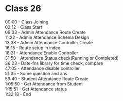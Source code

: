 # Class 26

00:00 - Class Joining  
02:12 - Class Start  
09:33 - Admin Attendance Route Create  
11:22 - Admin Attendance Schema Design  
13:38 - Admin Attendance Controller Create  
16:15 - Route setup in index  
18:21 - Attendance Enable Controller  
31:50 - Attendance Status check(Running or Completed)  
36:23 - Date-fns library for time check, compare  
47:05 - Attendance disable controller  
51:35 - Some question and ans  
59:40 - Student Attendance Route Create  
1:05:50 - Get Attendance from Student  
1:15:51 - Get Attendance status  
1:32:18 - End
